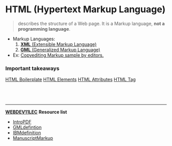 # HTML (Hypertext Markup Language)
> describes the structure of a Web page. It is a Markup language, **not a programming language**.
- Markup Languages:
	1. [**XML** (Extensible Markup Language)](XML.md)
	2. [**GML** (Generalized Markup Language)](GML.md)
- Ex: [Copyediting Markup sample by editors.](CopyMarkup.md)

### Important takeaways
[HTML Boilerplate](HTMLBoil.md)
[HTML Elements](HTMLElements.md)
[HTML Attributes](HTMLAttrib.md)
[HTML Tag](HTMLTag.md)

<br>

# 
---
**[WEBDEV11LEC](WEBDEV11LEC.md)**
**Resource list**
- [IntroPDF](https://drive.google.com/file/d/1dvDs5SzDasugQaIA1afCobvmSF2IYE2Z/view)
- [GMLdefintion](https://www.techtarget.com/whatis/definition/GML-Generalized-Markup-Language#:~:text=GML%20frees%20document%20creators%20from,IBM%27s%20set%20of%20GML%20tags.)
- [IBMdefinition](https://techmonitor.ai/what-is/what-is-ibm-4950406)
- [ManuscriptMarkup](https://writersblockpartyblog.com/2017/12/14/deciphering-copyediting-markup/)